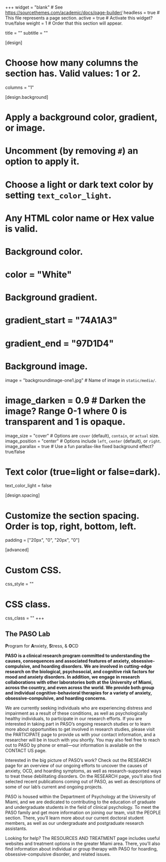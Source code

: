 +++
widget = "blank"  # See https://sourcethemes.com/academic/docs/page-builder/
headless = true  # This file represents a page section.
active = true  # Activate this widget? true/false
weight = 1  # Order that this section will appear.

title = ""
subtitle = ""

[design]
  # Choose how many columns the section has. Valid values: 1 or 2.
  columns = "1"

[design.background]
  # Apply a background color, gradient, or image.
  #   Uncomment (by removing `#`) an option to apply it.
  #   Choose a light or dark text color by setting `text_color_light`.
  #   Any HTML color name or Hex value is valid.

  # Background color.
 #  color = "White"
  
  # Background gradient.
 # gradient_start = "74A1A3"
 #  gradient_end = "97D1D4"
  
  # Background image.
   image = "backgroundimage-one1.jpg"  # Name of image in `static/media/`.
   # image_darken = 0.9  # Darken the image? Range 0-1 where 0 is transparent and 1 is opaque.
   image_size = "cover"  #  Options are `cover` (default), `contain`, or `actual` size.
   image_position = "center"  # Options include `left`, `center` (default), or `right`.
   image_parallax = true  # Use a fun parallax-like fixed background effect? true/false
  
  # Text color (true=light or false=dark).
  text_color_light = false

[design.spacing]
  # Customize the section spacing. Order is top, right, bottom, left.
  padding = ["20px", "0", "20px", "0"]

[advanced]
 # Custom CSS. 
 css_style = ""
 
 # CSS class.
 css_class = ""
+++

## The PASO Lab
 **P**rogram for **A**nxiety, **S**tress, & **O**CD


**PASO is a clinical research program committed to understanding the causes, consequences and associated features of anxiety, obsessive-compulsive, and hoarding disorders. We are involved in cutting-edge research on the biological, psychosocial, and cognitive risk factors for mood and anxiety disorders. In addition, we engage in research collaborations with other laboratories both at the University of Miami, across the country, and even across the world. We provide both group and individual cognitive-behavioral therapies for a variety of anxiety, obsessive-compulsive, and hoarding concerns.**

 We are currently seeking individuals who are experiencing distress and impairment as a result of these conditions, as well as psychologically healthy individuals, to participate in our research efforts. If you are interested in taking part in PASO’s ongoing research studies or to learn more about opportunities to get involved in research studies, please visit the PARTICIPATE page to provide us with your contact information, and a researcher will be in touch with you shortly. You may also feel free to reach out to PASO by phone or email—our information is available on the CONTACT US page.

 Interested in the big picture of PASO’s work? Check out the RESEARCH page for an overview of our ongoing efforts to uncover the causes of anxiety, OCD, and hoarding symptoms, as well as research-supported ways to treat these debilitating disorders. On the RESEARCH page, you’ll also find selected recent publications coming out of PASO, as well as descriptions of some of our lab’s current and ongoing projects.

 PASO is housed within the Department of Psychology at the University of Miami, and we are dedicated to contributing to the education of graduate and undergraduate students in the field of clinical psychology. To meet the PASO family and get more information on joining our team, visit the PEOPLE section. There, you’ll learn more about our current doctoral student members, as well as our undergraduate and postgraduate research assistants.

 Looking for help? The RESOURCES AND TREATMENT page includes useful websites and treatment options in the greater Miami area. There, you’ll also find information about individual or group therapy with PASO for hoarding, obsessive-compulsive disorder, and related issues.
